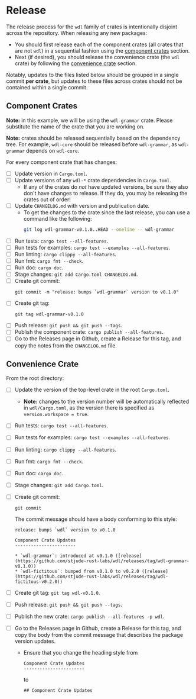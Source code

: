 # Release

The release process for the `wdl` family of crates is intentionally disjoint
across the repository. When releasing any new packages:

* You should first release each of the component crates (all crates that are not
`wdl`) in a sequential fashion using the [component crates](#component-crates)
section.
* Next (if desired), you should release the convenience crate (the `wdl` crate)
  by following the [convenience crate](#convenience-crate) section.

Notably, updates to the files listed below should be grouped in a single commit
**per crate**, but updates to these files across crates should not be contained
within a single commit.

## Component Crates

**Note:** in this example, we will be using the `wdl-grammar` crate. Please
substitute the name of the crate that you are working on.

**Note:** crates should be released sequentially based on the dependency tree.
For example, `wdl-core` should be released before `wdl-grammar`, as
`wdl-grammar` depends on `wdl-core`.

For every component crate that has changes:

  * [ ] Update version in `Cargo.toml`.
  * [ ] Update versions of any `wdl-*` crate dependencies in `Cargo.toml`.
    * If any of the crates do _not_ have updated versions, be sure they also
      don't have changes to release. If they do, you may be releasing the crates
      out of order!
  * [ ] Update `CHANGELOG.md` with version and publication date.
    * To get the changes to the crate since the last release, you can use a
      command like the following:
      ```bash
      git log wdl-grammar-v0.1.0..HEAD --oneline -- wdl-grammar
      ```
  * [ ] Run tests: `cargo test --all-features`.
  * [ ] Run tests for examples: `cargo test --examples --all-features`.
  * [ ] Run linting: `cargo clippy --all-features`.
  * [ ] Run fmt: `cargo fmt --check`.
  * [ ] Run doc: `cargo doc`.
  * [ ] Stage changes: `git add Cargo.toml CHANGELOG.md`.
  * [ ] Create git commit:
    ```
    git commit -m "release: bumps `wdl-grammar` version to v0.1.0"
    ```
  * [ ] Create git tag:
    ```
    git tag wdl-grammar-v0.1.0
    ```
  * [ ] Push release: `git push && git push --tags`.
  * [ ] Publish the component crate: `cargo publish --all-features`.
  * [ ] Go to the Releases page in Github, create a Release for this tag, and
    copy the notes from the `CHANGELOG.md` file.

## Convenience Crate

From the root directory:

  * [ ] Update the version of the top-level crate in the root `Cargo.toml`.
    * **Note:** changes to the version number will be automatically reflected in
    `wdl/Cargo.toml`, as the version there is specified as `version.workspace =
    true`.
  * [ ] Run tests: `cargo test --all-features`.
  * [ ] Run tests for examples: `cargo test --examples --all-features`.
  * [ ] Run linting: `cargo clippy --all-features`.
  * [ ] Run fmt: `cargo fmt --check`.
  * [ ] Run doc: `cargo doc`.
  * [ ] Stage changes: `git add Cargo.toml`.
  * [ ] Create git commit:
    ```
    git commit
    ```

    The commit message should have a body conforming to this style:

    ```
    release: bumps `wdl` version to v0.1.0

    Component Crate Updates
    -----------------------

    * `wdl-grammar`: introduced at v0.1.0 ([release](https://github.com/stjude-rust-labs/wdl/releases/tag/wdl-grammar-v0.1.0))
    * `wdl-fictitous`: bumped from v0.1.0 to v0.2.0 ([release](https://github.com/stjude-rust-labs/wdl/releases/tag/wdl-fictitous-v0.2.0))
    ```
  * [ ] Create git tag: `git tag wdl-v0.1.0`.
  * [ ] Push release: `git push && git push --tags`.
  * [ ] Publish the new crate: `cargo publish --all-features -p wdl`.
  * [ ] Go to the Releases page in Github, create a Release for this tag, and
    copy the body from the commit message that describes the package version
    updates. 
    * Ensure that you change the heading style from
      ```
      Component Crate Updates
      -----------------------
      ```
      to
      ```
      ## Component Crate Updates
      ```
